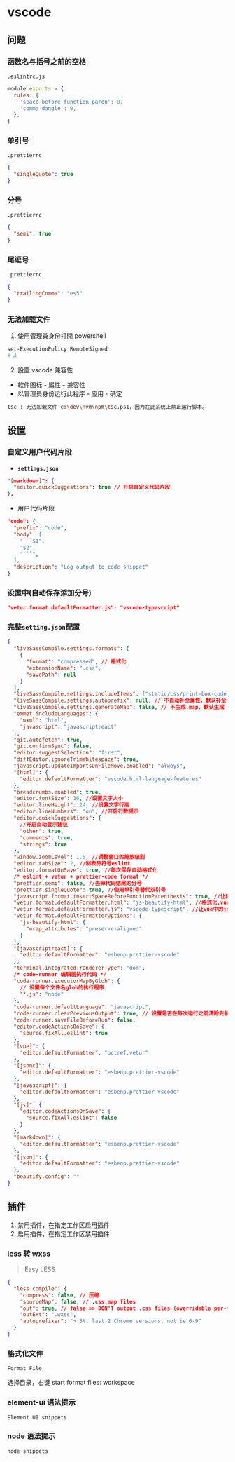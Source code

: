 # vscode

## 问题

### 函数名与括号之前的空格

`.eslintrc.js`

```js
module.exports = {
  rules: {
    'space-before-function-paren': 0,
    'comma-dangle': 0,
  },
}
```

### 单引号

`.prettierrc`

```json
{
  "singleQuote": true
}
```

### 分号

`.prettierrc`

```json
{
  "semi": true
}
```

### 尾逗号

`.prettierrc`

```json
{
  "trailingComma": "es5"
}
```

### 无法加载文件

1. 使用管理員身份打開 powershell

```bash
set-ExecutionPolicy RemoteSigned
# A
```

2. 設置 vscode 兼容性

- 软件图标 - 属性 - 兼容性
- 以管理员身份运行此程序 - 应用 - 确定

```bash
tsc : 无法加载文件 c:\dev\nvm\npm\tsc.ps1，因为在此系统上禁止运行脚本。
```

## 设置

### 自定义用户代码片段

- **`settings.json`**

```json
"[markdown]": {
  "editor.quickSuggestions": true // 开启自定义代码片段
},
```

- 用户代码片段

````json
"code": {
  "prefix": "code",
  "body": [
    "```$1",
    "$2",
    "```",
  ],
  "description": "Log output to code snippet"
}
````

### 设置中(自动保存添加分号)

```json
"vetur.format.defaultFormatter.js": "vscode-typescript"
```

### 完整`setting.json`配置

```json
{
  "liveSassCompile.settings.formats": [
    {
      "format": "compressed", // 格式化
      "extensionName": ".css",
      "savePath": null
    }
  ],
  "liveSassCompile.settings.includeItems": ["static/css/print-box-code.scss"], // 编译指定文件
  "liveSassCompile.settings.autoprefix": null, // 不自动补全属性，默认补全
  "liveSassCompile.settings.generateMap": false, // 不生成.map，默认生成
  "emmet.includeLanguages": {
    "wxml": "html",
    "javascript": "javascriptreact"
  },
  "git.autofetch": true,
  "git.confirmSync": false,
  "editor.suggestSelection": "first",
  "diffEditor.ignoreTrimWhitespace": true,
  "javascript.updateImportsOnFileMove.enabled": "always",
  "[html]": {
    "editor.defaultFormatter": "vscode.html-language-features"
  },
  "breadcrumbs.enabled": true,
  "editor.fontSize": 16, //设置文字大小
  "editor.lineHeight": 24, //设置文字行高
  "editor.lineNumbers": "on", //开启行数提示
  "editor.quickSuggestions": {
    //开启自动显示建议
    "other": true,
    "comments": true,
    "strings": true
  },
  "window.zoomLevel": 1.5, //调整窗口的缩放级别
  "editor.tabSize": 2, //制表符符号eslint
  "editor.formatOnSave": true, //每次保存自动格式化
  /* eslint + vetur + prettier-code format */
  "prettier.semi": false, //去掉代码结尾的分号
  "prettier.singleQuote": true, //使用单引号替代双引号
  "javascript.format.insertSpaceBeforeFunctionParenthesis": true, //让函数(名)和后面的括号之间加个空格
  "vetur.format.defaultFormatter.html": "js-beautify-html", //格式化.vue中html
  "vetur.format.defaultFormatter.js": "vscode-typescript", //让vue中的js按编辑器自带的ts格式进行格式化
  "vetur.format.defaultFormatterOptions": {
    "js-beautify-html": {
      "wrap_attributes": "preserve-aligned"
    }
  },
  "[javascriptreact]": {
    "editor.defaultFormatter": "esbenp.prettier-vscode"
  },
  "terminal.integrated.rendererType": "dom",
  /* code-runner 编辑器执行代码 */
  "code-runner.executorMapByGlob": {
    // 设置每个文件名glob的执行程序
    "*.js": "node"
  },
  "code-runner.defaultLanguage": "javascript",
  "code-runner.clearPreviousOutput": true, // 设置是否在每次运行之前清除先前的输出（默认为false）
  "code-runner.saveFileBeforeRun": false,
  "editor.codeActionsOnSave": {
    "source.fixAll.eslint": true
  },
  "[vue]": {
    "editor.defaultFormatter": "octref.vetur"
  },
  "[jsonc]": {
    "editor.defaultFormatter": "esbenp.prettier-vscode"
  },
  "[javascript]": {
    "editor.defaultFormatter": "esbenp.prettier-vscode"
  },
  "[js]": {
    "editor.codeActionsOnSave": {
      "source.fixAll.eslint": false
    }
  },
  "[markdown]": {
    "editor.defaultFormatter": "esbenp.prettier-vscode"
  },
  "[json]": {
    "editor.defaultFormatter": "esbenp.prettier-vscode"
  },
  "beautify.config": ""
}
```

## 插件

1. 禁用插件，在指定工作区启用插件
2. 启用插件，在指定工作区禁用插件

### less 转 wxss

> Easy LESS

```json
{
  "less.compile": {
    "compress": false, // 压缩
    "sourceMap": false, // .css.map files
    "out": true, // false => DON'T output .css files (overridable per-file, see below)
    "outExt": ".wxss",
    "autoprefixer": "> 5%, last 2 Chrome versions, not ie 6-9"
  }
}
```

### 格式化文件

`Format File`

选择目录，右键 start format files: workspace

### element-ui 语法提示

`Element UI snippets`

### node 语法提示

`node snippets`
